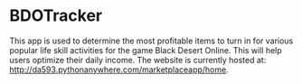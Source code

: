 # BDOTracker
This app is used to determine the most profitable items to turn in for various popular life skill activities for the game Black Desert Online. This will help users optimize their daily income. The website is currently hosted at: http://da593.pythonanywhere.com/marketplaceapp/home.
